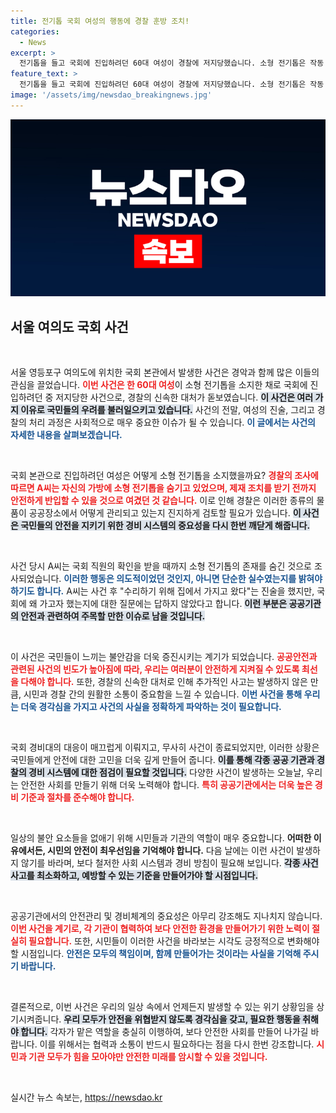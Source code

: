 ```yaml
---
title: 전기톱 국회 여성의 행동에 경찰 훈방 조치!
categories:
  - News
excerpt: >
  전기톱을 들고 국회에 진입하려던 60대 여성이 경찰에 저지당했습니다. 소형 전기톱은 작동 불가 상태였고, A씨는 수리 위해 가져왔다고 진술했습니다. 그녀의 출입 목적은 불명확하며, 경찰은 훈방 조치했습니다. 이 사건의 전말을 알아보세요!
feature_text: >
  전기톱을 들고 국회에 진입하려던 60대 여성이 경찰에 저지당했습니다. 소형 전기톱은 작동 불가 상태였고, A씨는 수리 위해 가져왔다고 진술했습니다. 그녀의 출입 목적은 불명확하며, 경찰은 훈방 조치했습니다. 이 사건의 전말을 알아보세요!
image: '/assets/img/newsdao_breakingnews.jpg'
---
```


<p><img src="/assets/img/newsdao_breakingnews.jpg" alt="ranknews 속보" /></p>

<h2 data-ke-size="size26">서울 여의도 국회 사건</h2>

<p data-ke-size="size16">&nbsp;</p>

<p>서울 영등포구 여의도에 위치한 국회 본관에서 발생한 사건은 경악과 함께 많은 이들의 관심을 끌었습니다. <b><span style="color: #ee2323;">이번 사건은 한 60대 여성</span></b>이 소형 전기톱을 소지한 채로 국회에 진입하려던 중 저지당한 사건으로, 경찰의 신속한 대처가 돋보였습니다. <b><span style="background-color: #21538527;">이 사건은 여러 가지 이유로 국민들의 우려를 불러일으키고 있습니다.</span></b> 사건의 전말, 여성의 진술, 그리고 경찰의 처리 과정은 사회적으로 매우 중요한 이슈가 될 수 있습니다. <b><span style="color: #1a5490;">이 글에서는 사건의 자세한 내용을 살펴보겠습니다.</span></b></p>

<p data-ke-size="size16">&nbsp;</p>

<p>국회 본관으로 진입하려던 여성은 어떻게 소형 전기톱을 소지했을까요? <b><span style="color: #ee2323;">경찰의 조사에 따르면 A씨는 자신의 가방에 소형 전기톱을 숨기고 있었으며, 제재 조치를 받기 전까지 안전하게 반입할 수 있을 것으로 여겼던 것 같습니다.</span></b> 이로 인해 경찰은 이러한 종류의 물품이 공공장소에서 어떻게 관리되고 있는지 진지하게 검토할 필요가 있습니다. <b><span style="background-color: #21538527;">이 사건은 국민들의 안전을 지키기 위한 경비 시스템의 중요성을 다시 한번 깨닫게 해줍니다.</span></b> </p>

<p data-ke-size="size16">&nbsp;</p>

<p>사건 당시 A씨는 국회 직원의 확인을 받을 때까지 소형 전기톱의 존재를 숨긴 것으로 조사되었습니다. <b><span style="color: #1a5490;">이러한 행동은 의도적이었던 것인지, 아니면 단순한 실수였는지를 밝혀야 하기도 합니다.</span></b> A씨는 사건 후 "수리하기 위해 집에서 가지고 왔다"는 진술을 했지만, 국회에 왜 가고자 했는지에 대한 질문에는 답하지 않았다고 합니다. <b><span style="background-color: #21538527;">이런 부분은 공공기관의 안전과 관련하여 주목할 만한 이슈로 남을 것입니다.</span></b></p>

<p data-ke-size="size16">&nbsp;</p>

<p>이 사건은 국민들이 느끼는 불안감을 더욱 증진시키는 계기가 되었습니다. <b><span style="color: #ee2323;">공공안전과 관련된 사건의 빈도가 높아짐에 따라, 우리는 여러분이 안전하게 지켜질 수 있도록 최선을 다해야 합니다.</span></b> 또한, 경찰의 신속한 대처로 인해 추가적인 사고는 발생하지 않은 만큼, 시민과 경찰 간의 원활한 소통이 중요함을 느낄 수 있습니다. <b><span style="color: #1a5490;">이번 사건을 통해 우리는 더욱 경각심을 가지고 사건의 사실을 정확하게 파악하는 것이 필요합니다.</span></b></p>

<p data-ke-size="size16">&nbsp;</p>

<p>국회 경비대의 대응이 매끄럽게 이뤄지고, 무사히 사건이 종료되었지만, 이러한 상황은 국민들에게 안전에 대한 고민을 더욱 깊게 만들어 줍니다. <b><span style="background-color: #21538527;">이를 통해 각종 공공 기관과 경찰의 경비 시스템에 대한 점검이 필요할 것입니다.</span></b> 다양한 사건이 발생하는 오늘날, 우리는 안전한 사회를 만들기 위해 더욱 노력해야 합니다. <b><span style="color: #ee2323;">특히 공공기관에서는 더욱 높은 경비 기준과 절차를 준수해야 합니다.</span></b> </p>

<p data-ke-size="size16">&nbsp;</p>

<p>일상의 불안 요소들을 없애기 위해 시민들과 기관의 역할이 매우 중요합니다. <b><span style="1a5490;">어떠한 이유에서든, 시민의 안전이 최우선임을 기억해야 합니다.</span></b> 다음 날에는 이런 사건이 발생하지 않기를 바라며, 보다 철저한 사회 시스템과 경비 방침이 필요해 보입니다. <b><span style="background-color: #21538527;">각종 사건 사고를 최소화하고, 예방할 수 있는 기준을 만들어가야 할 시점입니다.</span></b> </p>

<p data-ke-size="size16">&nbsp;</p> 

<p>공공기관에서의 안전관리 및 경비체계의 중요성은 아무리 강조해도 지나치지 않습니다. <b><span style="color: #ee2323;">이번 사건을 계기로, 각 기관이 협력하여 보다 안전한 환경을 만들어가기 위한 노력이 절실히 필요합니다.</span></b> 또한, 시민들이 이러한 사건을 바라보는 시각도 긍정적으로 변화해야 할 시점입니다. <b><span style="color: #1a5490;">안전은 모두의 책임이며, 함께 만들어가는 것이라는 사실을 기억해 주시기 바랍니다.</span></b> </p>

<p data-ke-size="size16">&nbsp;</p>

<p>결론적으로, 이번 사건은 우리의 일상 속에서 언제든지 발생할 수 있는 위기 상황임을 상기시켜줍니다. <b><span style="background-color: #21538527;">우리 모두가 안전을 위협받지 않도록 경각심을 갖고, 필요한 행동을 취해야 합니다.</span></b> 각자가 맡은 역할을 충실히 이행하여, 보다 안전한 사회를 만들어 나가길 바랍니다. 이를 위해서는 협력과 소통이 반드시 필요하다는 점을 다시 한번 강조합니다. <b><span style="color: #ee2323;">시민과 기관 모두가 힘을 모아야만 안전한 미래를 암시할 수 있을 것입니다.</span></b> </p>

<p data-ke-size="size16">&nbsp;</p>
실시간 뉴스 속보는, <a href="https://newsdao.kr" rel="dofollow">https://newsdao.kr</a>



